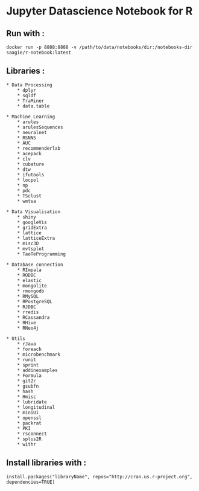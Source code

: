 # Jupyter Datascience Notebook for R

## Run with :
	docker run -p 8888:8888 -v /path/to/data/notebooks/dir:/notebooks-dir saagie/r-notebook:latest

## Libraries :

	* Data Processing
		* dplyr
		* sqldf
		* TraMiner
		* data.table

	* Machine Learning
		* arules
		* arulesSequences
		* neuralnet
		* RSNNS
		* AUC
		* recommenderlab
		* acepack
		* clv
		* cubature
		* dtw
		* ifutools
		* locpol
		* np
		* pdc
		* TSclust
		* wmtsa

	* Data Visualisation
		* shiny
		* googleVis
		* gridExtra
		* lattice
		* latticeExtra
		* misc3D
		* mvtsplot
		* TaoTeProgramming

	* Database connection
		* RImpala
		* RODBC
		* elastic
		* mongolite
		* rmongodb
		* RMySQL
		* RPostgreSQL
		* RJDBC
		* rredis
		* RCassandra
		* RHive
		* RNeo4j

	* Utils
		* rJava
		* foreach
		* microbenchmark
		* runit
		* sprint
		* addinexamples
		* Formula
		* git2r
		* gsubfn
		* hash
		* Hmisc
		* lubridate
		* longitudinal
		* miniUi
		* openssl
		* packrat
		* PKI
		* rsconnect
		* splus2R
		* withr

## Install libraries with :
	install.packages("libraryName", repos="http://cran.us.r-project.org", dependencies=TRUE)












